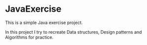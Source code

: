 # JavaExercise

This is a simple Java exercise project. 

In this project I try to recreate Data structures, Design patterns and Algorithms for practice.
